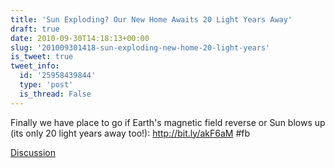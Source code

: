 ```yaml
---
title: 'Sun Exploding? Our New Home Awaits 20 Light Years Away'
draft: true
date: 2010-09-30T14:18:13+00:00
slug: '201009301418-sun-exploding-new-home-20-light-years'
is_tweet: true
tweet_info:
  id: '25958439844'
  type: 'post'
  is_thread: False
---
```




Finally we have place to go if Earth's magnetic field reverse or Sun blows up (its only 20 light years away too!): http://bit.ly/akF6aM #fb

[Discussion](https://x.com/sytelus/status/25958439844)
